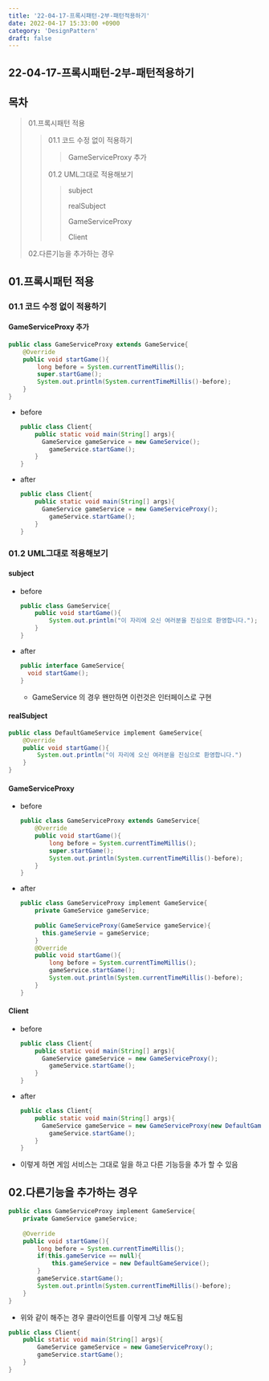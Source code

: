 ```yaml
---
title: '22-04-17-프록시패턴-2부-패턴적용하기'
date: 2022-04-17 15:33:00 +0900
category: 'DesignPattern'
draft: false
---
```


## 22-04-17-프록시패턴-2부-패턴적용하기

## 목차

> 01.프록시패턴 적용
>
> > 01.1 코드 수정 없이 적용하기
> >
> > > GameServiceProxy 추가
> >
> > 01.2 UML그대로 적용해보기
> >
> > > subject
> > >
> > > realSubject
> > >
> > > GameServiceProxy 
> > >
> > > Client
>
> 02.다른기능을 추가하는 경우

## 01.프록시패턴 적용

### 01.1 코드 수정 없이 적용하기

#### GameServiceProxy 추가

``` java
public class GameServiceProxy extends GameService{
    @Override
    public void startGame(){
        long before = System.currentTimeMillis();
        super.startGame();
        System.out.println(System.currentTimeMillis()-before);
    }
}
```

- before

  ```java
  public class Client{
      public static void main(String[] args){
  		GameService gameService = new GameService();
          gameService.startGame();
      }
  }
  ```

- after

  ```java
  public class Client{
      public static void main(String[] args){
  		GameService gameService = new GameServiceProxy();
          gameService.startGame();
      }
  }
  ```

### 01.2 UML그대로 적용해보기

#### subject

- before

  ```java
  public class GameService{
      public void startGame(){
          System.out.println("이 자리에 오신 여러분을 진심으로 환영합니다.");
      }
  }
  ```

- after

  ```java
  public interface GameService{
  	void startGame();
  }
  ```

  - GameService 의 경우 왠만하면 이런것은 인터페이스로 구현

#### realSubject

```java
public class DefaultGameService implement GameService{
    @Override
    public void startGame(){
		System.out.println("이 자리에 오신 여러분을 진심으로 환영합니다.")
    }
}
```

####  GameServiceProxy 

- before

  ```java
  public class GameServiceProxy extends GameService{
      @Override
      public void startGame(){
          long before = System.currentTimeMillis();
          super.startGame();
          System.out.println(System.currentTimeMillis()-before);
      }
  }
  ```

- after

  ```java
  public class GameServiceProxy implement GameService{
      private GameService gameService;
      
      public GameServiceProxy(GameService gameService){
  		this.gameServie = gameService;
      }
      @Override
      public void startGame(){
          long before = System.currentTimeMillis();
          gameService.startGame();
          System.out.println(System.currentTimeMillis()-before);
      }
  }
  ```

#### Client

- before

  ```java
  public class Client{
      public static void main(String[] args){
  		GameService gameService = new GameServiceProxy();
          gameService.startGame();
      }
  }
  ```

- after

  ```java
  public class Client{
      public static void main(String[] args){
  		GameService gameService = new GameServiceProxy(new DefaultGameService());
          gameService.startGame();
      }
  }
  ```

- 이렇게 하면 게임 서비스는 그대로 일을 하고 다른 기능등을 추가 할 수 있음  

## 02.다른기능을 추가하는 경우

```java
public class GameServiceProxy implement GameService{
    private GameService gameService;
    
    @Override
    public void startGame(){
        long before = System.currentTimeMillis();
        if(this.gameService == null){
            this.gameService = new DefaultGameService();
        }
        gameService.startGame();
        System.out.println(System.currentTimeMillis()-before);
    }
}
```

- 위와 같이 해주는 경우 클라이언트를 이렇게 그냥 해도됨

```java
public class Client{
    public static void main(String[] args){
		GameService gameService = new GameServiceProxy();
        gameService.startGame();
    }
}
```



